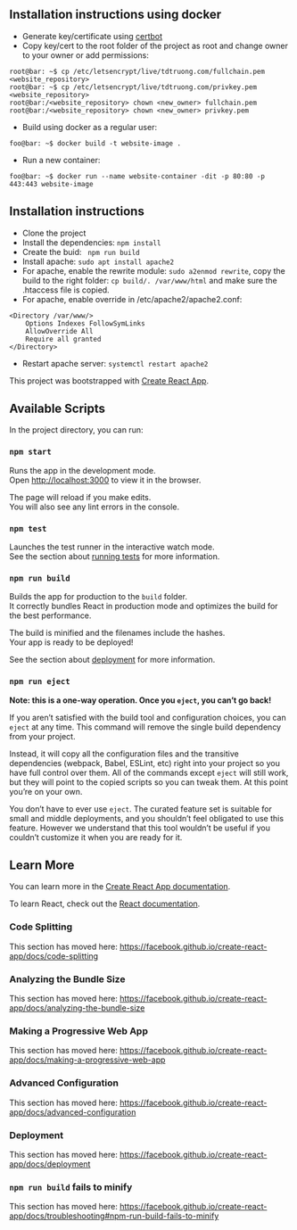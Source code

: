 ## Installation instructions using docker
- Generate key/certificate using [certbot](https://certbot.eff.org/instructions?ws=apache&os=debianbuster)
- Copy key/cert to the root folder of the project as root and change owner to your owner or add permissions:
```console
root@bar: ~$ cp /etc/letsencrypt/live/tdtruong.com/fullchain.pem <website_repository>
root@bar: ~$ cp /etc/letsencrypt/live/tdtruong.com/privkey.pem <website_repository>
root@bar:/<website_repository> chown <new_owner> fullchain.pem
root@bar:/<website_repository> chown <new_owner> privkey.pem
```
- Build using docker as a regular user:
```console
foo@bar: ~$ docker build -t website-image .
```
- Run a new container:
```
foo@bar: ~$ docker run --name website-container -dit -p 80:80 -p 443:443 website-image
```

## Installation instructions
- Clone the project
- Install the dependencies: ```npm install```
- Create the buid: ``` npm run build```
- Install apache: ```sudo apt install apache2```
- For apache, enable the rewrite module: ```sudo a2enmod rewrite```, copy the build to the right folder: ```cp build/. /var/www/html``` and make sure the .htaccess file is copied.
- For apache, enable override in /etc/apache2/apache2.conf: 
```
<Directory /var/www/>
    Options Indexes FollowSymLinks
    AllowOverride All
    Require all granted
</Directory>
```
- Restart apache server: ```systemctl restart apache2```

This project was bootstrapped with [Create React App](https://github.com/facebook/create-react-app).

## Available Scripts

In the project directory, you can run:

### `npm start`

Runs the app in the development mode.<br />
Open [http://localhost:3000](http://localhost:3000) to view it in the browser.

The page will reload if you make edits.<br />
You will also see any lint errors in the console.

### `npm test`

Launches the test runner in the interactive watch mode.<br />
See the section about [running tests](https://facebook.github.io/create-react-app/docs/running-tests) for more information.

### `npm run build`

Builds the app for production to the `build` folder.<br />
It correctly bundles React in production mode and optimizes the build for the best performance.

The build is minified and the filenames include the hashes.<br />
Your app is ready to be deployed!

See the section about [deployment](https://facebook.github.io/create-react-app/docs/deployment) for more information.

### `npm run eject`

**Note: this is a one-way operation. Once you `eject`, you can’t go back!**

If you aren’t satisfied with the build tool and configuration choices, you can `eject` at any time. This command will remove the single build dependency from your project.

Instead, it will copy all the configuration files and the transitive dependencies (webpack, Babel, ESLint, etc) right into your project so you have full control over them. All of the commands except `eject` will still work, but they will point to the copied scripts so you can tweak them. At this point you’re on your own.

You don’t have to ever use `eject`. The curated feature set is suitable for small and middle deployments, and you shouldn’t feel obligated to use this feature. However we understand that this tool wouldn’t be useful if you couldn’t customize it when you are ready for it.

## Learn More

You can learn more in the [Create React App documentation](https://facebook.github.io/create-react-app/docs/getting-started).

To learn React, check out the [React documentation](https://reactjs.org/).

### Code Splitting

This section has moved here: https://facebook.github.io/create-react-app/docs/code-splitting

### Analyzing the Bundle Size

This section has moved here: https://facebook.github.io/create-react-app/docs/analyzing-the-bundle-size

### Making a Progressive Web App

This section has moved here: https://facebook.github.io/create-react-app/docs/making-a-progressive-web-app

### Advanced Configuration

This section has moved here: https://facebook.github.io/create-react-app/docs/advanced-configuration

### Deployment

This section has moved here: https://facebook.github.io/create-react-app/docs/deployment

### `npm run build` fails to minify

This section has moved here: https://facebook.github.io/create-react-app/docs/troubleshooting#npm-run-build-fails-to-minify
